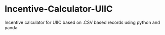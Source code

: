# Incentive-Calculator-UIIC
Incentive calculator for UIIC based on .CSV based records using python and panda
